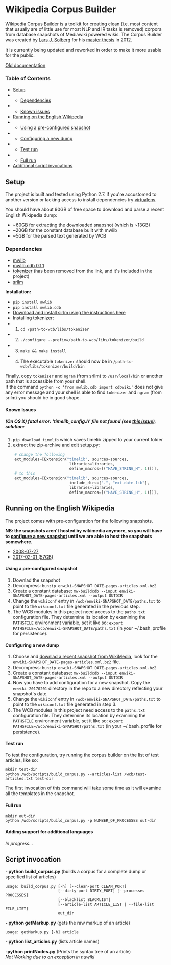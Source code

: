 Wikipedia Corpus Builder
===
Wikipedia Corpus Builder is a toolkit for creating clean (i.e. most content that usually are of little use for most NLP and IR tasks is removed) corpora from database snapshots of Mediawiki powered wikis. The Corpus Builder was created by [Lars J. Solberg](https://github.com/larsjsol/wcb) for his [master thesis](https://www.duo.uio.no/handle/10852/34914) in 2012.

It is currently being updated and reworked in order to make it more usable for the public. 

[Old documentation](http://moin.delph-in.net/WcbTop)

### Table of Contents
* [Setup](#setup)
* * [Dependencies](#dependencies)
* * [Known issues](#known-issues)
* [Running on the English Wikipedia](#running-on-the-english-wikipedia)
* * [Using a pre-configured snapshot](#using-a-pre-configured-snapshot)
* * [Configuring a new dump](#configuring-a-new-dump)
* * [Test run](#test-run)
* * [Full run](#full-run)
* [Additional script invocations](#script-invocation)

## Setup

The project is built and tested using Python 2.7. if you're accustomed to another version or lacking access to install dependencies try [virtualenv](https://pypi.python.org/pypi/virtualenv).

You should have about 90GB of free space to download and parse a recent English Wikipedia dump:
- ~60GB for extracting the downloaded snapshot (which is ~13GB)
- ~20GB for the constant database built with mwlib
- ~5GB for the parsed text generated by WCB


### Dependencies
- [mwlib](https://github.com/pediapress/mwlib)
- [mwlib.cdb 0.1.1](https://pypi.python.org/pypi/mwlib.cdb/0.1.1)
- [tokenizer](http://www.cis.uni-muenchen.de/~wastl/misc/) (has been removed from the link, and it's included in the project)
- [srilm](http://www.speech.sri.com/projects/srilm/)

**Installation:**  
- `pip install mwlib`
- `pip install mwlib.cdb`
- [Download and install sirlm using the instructions here](http://www.speech.sri.com/projects/srilm/download.html)
- Installing tokenizer:  
- 1. `cd /path-to-wcb/libs/tokenizer`
- 2. `./configure --prefix=/path-to-wcb/libs/tokenizer/build` 
- 3. `make && make install`
- 4. The executable `tokenizer` should now be in `/path-to-wcb/libs/tokenizer/build/bin`

Finally, copy `tokenizer` and `ngram` (from srilm) to `/usr/local/bin` or another path that is accessible from your shell.  
If the command `python -c 'from mwlib.cdb import cdbwiki'` does not give any error message and your shell is able to find `tokenizer` and `ngram` (from srilm) you should be in good shape.

#### Known Issues

##### (On OS X) fatal error: 'timelib_config.h' file not found (see [this issue](https://github.com/pediapress/timelib/issues/6)), solution:
1. `pip download timelib` which saves timelib zipped to your current folder
2. extract the zip-archive and edit setup.py:
```python
    # change the following
    ext_modules=[Extension("timelib", sources=sources,
                            libraries=libraries,
                            define_macros=[("HAVE_STRING_H", 1)])],
    # to this
    ext_modules=[Extension("timelib", sources=sources,
                            include_dirs=[".", "ext-date-lib"],
                            libraries=libraries,
                            define_macros=[("HAVE_STRING_H", 1)])],
```

## Running on the English Wikipedia
The project comes with pre-configuration for the following snapshots. 

**NB: the snapshots aren't hosted by wikimedia anymore, so you will have to [configure a new snapshot](#configuring-a-new-dump) until we are able to host the snapshots somewhere.**

- [2008-07-27](missing-link)
- [2017-02-01 (57GB)](missing-link)

#### Using a pre-configured snapshot
1. Downlad the snapshot
2. Decompress: `bunzip enwiki-SNAPSHOT_DATE-pages-articles.xml.bz2`
3. Create a constant database: `mw-buildcdb --input enwiki-SNAPSHOT_DATE-pages-articles.xml --output OUTDIR`
4. Change the `wikiconf` entry in `/wcb/enwiki-SNAPSHOT_DATE/paths.txt` to point to the `wikiconf.txt` file generated in the previous step.
5. The WCB modules in this project need access to the `paths.txt` configuration file. They determine its location by examining the `PATHSFILE` environment variable, set it like so: `export PATHSFILE=/wcb/enwiki-SNAPSHOT_DATE/paths.txt` (in your ~/.bash_profile for persistence).

#### Configuring a new dump
1. Choose and [downlad a recent snapshot from WikiMedia](https://dumps.wikimedia.org/enwiki/), look for the `enwiki-SNAPSHOT_DATE-pages-articles.xml.bz2` file.
2. Decompress: `bunzip enwiki-SNAPSHOT_DATE-pages-articles.xml.bz2`
3. Create a constant database: `mw-buildcdb --input enwiki-SNAPSHOT_DATE-pages-articles.xml --output OUTDIR`
4. Now you have to add configuration for a new snapshot. Copy the `enwiki-20170201` directory in the repo to a new directory reflecting your snapshot's date.
5. Change the `wikiconf` entry in `/wcb/enwiki-SNAPSHOT_DATE/paths.txt` to point to the `wikiconf.txt` file generated in step 3.
6. The WCB modules in this project need access to the `paths.txt` configuration file. They determine its location by examining the `PATHSFILE` environment variable, set it like so: `export PATHSFILE=/wcb/enwiki-SNAPSHOT/paths.txt` (in your ~/.bash_profile for persistence).

#### Test run
To test the configuration, try running the corpus builder on the list of test articles, like so:

```
mkdir test-dir
python /wcb/scripts/build_corpus.py --articles-list /wcb/test-articles.txt test-dir
```

The first invocation of this command will take some time as it will examine all the templates in the snapshot.

#### Full run
```
mkdir out-dir
python /wcb/scripts/build_corpus.py -p NUMBER_OF_PROCESSES out-dir
```

#### Adding support for additional languages
*In progress...*

## Script invocation

**- python build\_corpus.py** (builds a corpus for a complete dump or specified list of articles)
```
usage: build_corpus.py [-h] [--clean-port CLEAN_PORT]
                       [--dirty-port DIRTY_PORT] [--processes PROCESSES]
                       [--blacklist BLACKLIST]
                       [--article-list ARTICLE_LIST | --file-list FILE_LIST]
                       out_dir
```
**- python getMarkup.py** (gets the raw markup of an article)
```
usage: getMarkup.py [-h] article

```
**- python list\_articles.py** (lists article names)  

**-python printNodes.py** (Prints the syntax tree of an article)  
*Not Working due to an exception in nuwiki*

